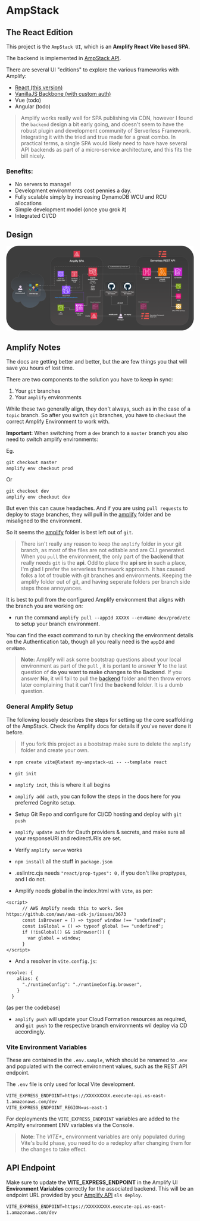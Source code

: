 # AmpStack 
## The React Edition

This project is the `AmpStack UI`, which is an __Amplify React Vite based SPA__.  

The backend is implemented in [AmpStack API](https://github.com/ids/ampstack-api).

There are several UI "editions" to explore the various frameworks with Amplify:
- [React (this version)](https://github.com/ids/ampstack-ui) 
- [VanillaJS Backbone (with custom auth)](https://github.com/ids/ampstack-ui/tree/backbone)
- Vue (todo)
- Angular (todo)

> Amplify works really well for SPA publishing via CDN, however I found the `backend` design a bit early going, and doesn't seem to have the robust plugin and development community of Serverless Framework.  Integrating it with the tried and true made for a great combo.  In practical terms, a single SPA would likely need to have have several API backends as part of a micro-service architecture, and this fits the bill nicely.

### Benefits:

- No servers to manage!
- Development environments cost pennies a day.
- Fully scalable simply by increasing DynamoDB WCU and RCU allocations
- Simple development model (once you grok it)
- Integrated CI/CD

## Design
![AmpStack Diagram](./public/AmpStack.png "AmpStack")

## Amplify Notes
The docs are getting better and better, but the are few things you that will save you hours of lost time.

There are two components to the solution you have to keep in sync:
1. Your `git` branches
2. Your `amplify` environments

While these two generally align, they don't always, such as in the case of a `topic` branch. So after you switch `git` branches, you have to `checkout` the correct Amplify Environment to work with.

__Important__: When switching from a `dev` branch to a `master` branch you also need to switch amplify environments:

Eg.

```
git checkout master
amplify env checkout prod
```

Or

```
git checkout dev
amplify env checkout dev
```


But even this can cause headaches.  And if you are using `pull requests` to deploy to stage branches, they will pull in the [amplify](/amplify) folder and be misaligned to the environment.

So it seems the [amplify](/amplify) folder is best left out of `git`.  

> There isn't really any reason to keep the `amplify` folder in your git branch, as most of the files are not editable and are CLI generated.  When you `pull` the environment, the only part of the __backend__ that really needs `git` is the __api__.  Odd to place the __api src__ in such a place, I'm glad I prefer the serverless framework approach.  It has caused folks a lot of trouble with git branches and environments.  Keeping the amplify folder out of git, and having seperate folders per branch side steps those annoyances.

It is best to pull from the configured Amplify environment that aligns with the branch you are working on:

- run the command `amplify pull --appId XXXXX --envName dev/prod/etc` to setup your branch environment.

You can find the exact command to run by checking the environment details on the Authentication tab, though all you really need is the `appId` and `envName`.

> __Note:__ Amplify will ask some bootstrap questions about your local environment as part of the `pull` , it is portant to answer __Y__ to the last question of __do you want to make changes to the Backend__. If you answer __No__, it will fail to pull the [backend](/amplify/backend) folder and then throw errors later complaining that it can't find the __backend__ folder.  It is a dumb question.

### General Amplify Setup
The following loosely describes the steps for setting up the core scaffolding of the AmpStack.  Check the Amplify docs for details if you've never done it before.

> If you fork this project as a bootstrap make sure to delete the `amplify` folder and create your own.

- `npm create vite@latest my-ampstack-ui -- --template react`

- `git init`

- `amplify init`, this is where it all begins

- `amplify add auth`, you can follow the steps in the docs here for you preferred Cognito setup.

- Setup Git Repo and configure for CI/CD hosting and deploy with `git push`

- `amplify update auth` for Oauth providers & secrets, and make sure all your responseURI and redirectURIs are set.

- Verify `amplify serve` works

- `npm install` all the stuff in `package.json`

- .eslintrc.cjs needs `"react/prop-types": 0,` if you don't like proptypes, and I do not.

- Amplify needs global in the index.html with `Vite`, as per:

```
<script>
      // AWS Amplify needs this to work. See https://github.com/aws/aws-sdk-js/issues/3673
      const isBrowser = () => typeof window !== "undefined";
      const isGlobal = () => typeof global !== "undefined";
      if (!isGlobal() && isBrowser()) {
        var global = window;
      }
</script>
```

- And a resolver in `vite.config.js`:

```
resolve: {
    alias: {
      "./runtimeConfig": "./runtimeConfig.browser",
    }
  }
```
(as per the codebase)

- `amplify push` will update your Cloud Formation resources as required, and `git push` to the respective branch environments wil deploy via CD accordingly.

### Vite Environment Variables
These are contained in the `.env.sample`, which should be renamed to `.env` and populated with the correct environment values, such as the REST API endpoint.

The `.env` file is only used for local Vite development.

```
VITE_EXPRESS_ENDPOINT=https://XXXXXXXXX.execute-api.us-east-1.amazonaws.com/dev
VITE_EXPRESS_ENDPOINT_REGION=us-east-1
```

For deployments the `VITE_EXPRESS_ENDPOINT` variables are added to the Amplify environment ENV variables via the Console.

> __Note__: The __VITE_*__ environment variables are only populated during Vite's build phase, you need to do a redeploy after changing them for the changes to take effect.

## API Endpoint
Make sure to update the __VITE_EXPRESS_ENDPOINT__ in the Amplify UI __Environment Variables__ correctly for the associated backend.  This will be an endpoint URL provided by your [Amplify API](https://github.com/ids/ampstack-api) `sls deploy`.

```
VITE_EXPRESS_ENDPOINT=https://XXXXXXXXX.execute-api.us-east-1.amazonaws.com/dev
```